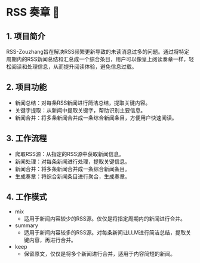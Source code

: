 # RSS 奏章 📰

## 1. 项目简介
RSS-Zouzhang旨在解决RSS频繁更新导致的未读消息过多的问题。通过将特定周期内的RSS新闻总结和汇总成一个综合条目，用户可以像皇上阅读奏章一样，轻松阅读和处理信息，从而提升阅读体验，避免信息过载。

## 2. 项目功能
* 新闻总结：对每条RSS新闻进行简洁总结，提取关键内容。
* 关键字提取：从新闻中提取关键字，帮助识别主要信息。
* 新闻合并：将多条新闻合并成一条综合新闻条目，方便用户快速阅读。

## 3. 工作流程
* 爬取RSS源：从指定的RSS源中获取新闻信息。
* 新闻处理：对每条新闻进行处理，提取关键信息。
* 新闻合并：将多条新闻合并成一条综合新闻条目。
* 生成奏章：将综合新闻条目进行聚合，生成奏章。

## 4. 工作模式
* mix
  * 适用于新闻内容较少的RSS源。仅仅是将指定周期内的新闻进行合并。
* summary
  * 适用于新闻内容较多的RSS源。对每条新闻让LLM进行简洁总结，提取关键内容，再进行合并。
* keep
  * 保留原文，仅仅是将多个新闻进行合并，适用于内容简短的新闻。
